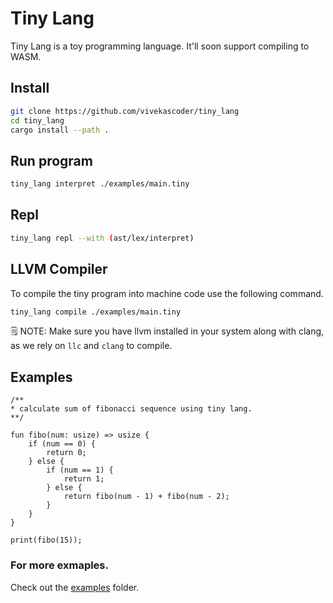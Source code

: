 # Tiny Lang

Tiny Lang is a toy programming language. It'll soon support compiling to WASM.

## Install

```bash
git clone https://github.com/vivekascoder/tiny_lang
cd tiny_lang
cargo install --path .
```

## Run program

```bash
tiny_lang interpret ./examples/main.tiny
```

## Repl

```bash
tiny_lang repl --with (ast/lex/interpret)
```

## LLVM Compiler

To compile the tiny program into machine code use the following command.

```bash
tiny_lang compile ./examples/main.tiny
```

🗒️ NOTE: Make sure you have llvm installed in your system along with clang, as we rely on `llc` and `clang` to compile.

## Examples

```
/**
* calculate sum of fibonacci sequence using tiny lang.
**/

fun fibo(num: usize) => usize {
    if (num == 0) {
        return 0;
    } else {
        if (num == 1) {
            return 1;
        } else {
            return fibo(num - 1) + fibo(num - 2);
        }
    }
}

print(fibo(15));
```

### For more exmaples.

Check out the [examples](./examples/) folder.
